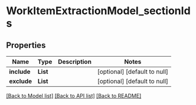 # WorkItemExtractionModel_sectionIds
## Properties

| Name | Type | Description | Notes |
|------------ | ------------- | ------------- | -------------|
| **include** | **List** |  | [optional] [default to null] |
| **exclude** | **List** |  | [optional] [default to null] |

[[Back to Model list]](../README.md#documentation-for-models) [[Back to API list]](../README.md#documentation-for-api-endpoints) [[Back to README]](../README.md)

